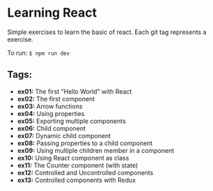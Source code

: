 # Learning React

Simple exercises to learn the basic of react. Each git tag represents a exercise.

To run: `$ npm run dev`

## Tags:

 - **ex01:** The first "Hello World" with React
 - **ex02:** The first component
 - **ex03:** Arrow functions
 - **ex04:** Using properties
 - **ex05:** Exporting multiple components
 - **ex06:** Child component
 - **ex07:** Dynamic child component
 - **ex08:** Passing properties to a child component
 - **ex09:** Using multiple children member in a component
 - **ex10:** Using React component as class
 - **ex11:** The Counter component (with state)
 - **ex12:** Controlled and Uncontrolled components
 - **ex13:** Controlled components with Redux